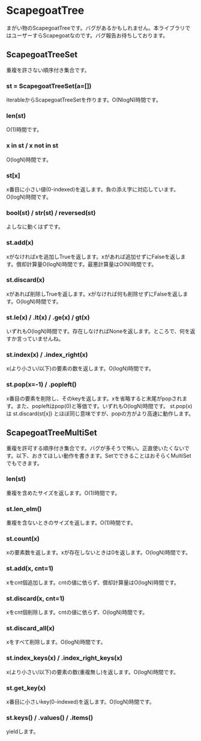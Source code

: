 # ScapegoatTree
まがい物のScapegoatTreeです。バグがあるかもしれません。本ライブラリではユーザーすらScapegoatなのです。バグ報告お待ちしております。

## ScapegoatTreeSet
重複を許さない順序付き集合です。

### st = ScapegoatTreeSet(a=[])
iterableからScapegoatTreeSetを作ります。O(NlogN)時間です。

### len(st)
O(1)時間です。

### x in st / x not in st
O(logN)時間です。

### st[x]
x番目に小さい値(0-indexed)を返します。負の添え字に対応しています。O(logN)時間です。

### bool(st) / str(st) / reversed(st)
よしなに動くはずです。

### st.add(x)
xがなければxを追加しTrueを返します。xがあれば追加せずにFalseを返します。償却計算量O(logN)時間です。最悪計算量はO(N)時間です。

### st.discard(x)
xがあれば削除しTrueを返します。xがなければ何も削除せずにFalseを返します。O(logN)時間です。

### st.le(x) / .lt(x) / .ge(x) / gt(x)
いずれもO(logN)時間です。存在しなければNoneを返します。ところで、何を返すか言っていませんね。

### st.index(x) / .index_right(x)
x(より小さい/以下)の要素の数を返します。O(logN)時間です。

### st.pop(x=-1) / .popleft()
x番目の要素を削除し、そのkeyを返します。xを省略すると末尾がpopされます。また、popleftはpop(0)と等価です。いずれもO(logN)時間です。
st.pop(x) は st.discard(st[x]) とほぼ同じ意味ですが、popの方がより高速に動作します。


## ScapegoatTreeMultiSet
重複を許可する順序付き集合です。バグが多そうで怖い。正直使いたくないです。以下、おきてほしい動作を書きます。SetでできることはおそらくMultiSetでもできます。

### len(st)
重複を含めたサイズを返します。O(1)時間です。

### st.len_elm()
重複を含ないときのサイズを返します。O(1)時間です。

### st.count(x)
xの要素数を返します。xが存在しないときは0を返します。O(logN)時間です。

### st.add(x, cnt=1)
xをcnt個追加します。cntの値に依らず、償却計算量はO(logN)時間です。

### st.discard(x, cnt=1)
xをcnt個削除します。cntの値に依らず、O(logN)時間です。

### st.discard_all(x)
xをすべて削除します。O(logN)時間です。

### st.index_keys(x) / .index_right_keys(x)
x(より小さい/以下)の要素の数(重複無し)を返します。O(logN)時間です。

### st.get_key(x)
x番目に小さいkey(0-indexed)を返します。O(logN)時間です。

### st.keys() / .values() / .items()
yieldします。
